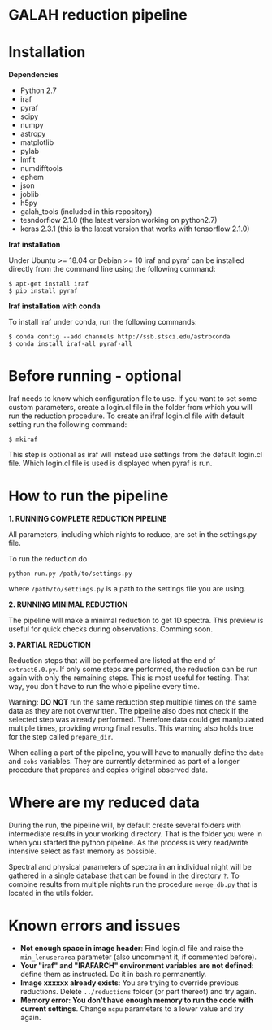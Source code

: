 # GALAH reduction pipeline

# Installation

**Dependencies**

 - Python 2.7
 - iraf
 - pyraf
 - scipy
 - numpy
 - astropy
 - matplotlib 
 - pylab
 - lmfit
 - numdifftools
 - ephem
 - json
 - joblib
 - h5py
 - galah_tools (included in this repository)
 - tesndorflow 2.1.0 (the latest version working on python2.7)
 - keras 2.3.1 (this is the latest version that works with tensorflow 2.1.0)

**Iraf installation**

Under Ubuntu >= 18.04 or Debian >= 10 iraf and pyraf can be installed directly from the command line using the following command:
```
$ apt-get install iraf
$ pip install pyraf
```

**Iraf installation with conda**

To install iraf under conda, run the following commands:
```
$ conda config --add channels http://ssb.stsci.edu/astroconda
$ conda install iraf-all pyraf-all
```

# Before running - optional

Iraf needs to know which configuration file to use. If you want to set some custom parameters, create a login.cl file in the folder from which you will run the reduction procedure. To create an ifraf login.cl file with default setting run the following command:
```
$ mkiraf
```
This step is optional as iraf will instead use settings from the default login.cl file. Which login.cl file is used is displayed when pyraf is run. 

# How to run the pipeline

**1. RUNNING COMPLETE REDUCTION PIPELINE**

All parameters, including which nights to reduce, are set in the settings.py file. 

To run the reduction do
```
python run.py /path/to/settings.py
```
where `/path/to/settings.py` is a path to the settings file you are using.

**2. RUNNING MINIMAL REDUCTION**

The pipeline will make a minimal reduction to get 1D spectra. This preview is useful for quick checks during observations. Comming soon.

**3. PARTIAL REDUCTION**

Reduction steps that will be performed are listed at the end of `extract6.0.py`. If only some steps are performed, the reduction can be run again with only the remaining steps. This is most useful for testing. That way, you don't have to run the whole pipeline every time.

Warning: **DO NOT** run the same reduction step multiple times on the same data as they are not overwritten. The pipeline also does not check if the selected step was already performed. Therefore data could get manipulated multiple times, providing wrong final results. This warning also holds true for the step called `prepare_dir`.

When calling a part of the pipeline, you will have to manually define the `date` and `cobs` variables. They are currently determined as part of a longer procedure that prepares and copies original observed data.

# Where are my reduced data

During the run, the pipeline will, by default create several folders with intermediate results in your working directory. That is the folder you were in when you started the python pipeline. As the process is very read/write intensive select as fast memory as possible.

Spectral and physical parameters of spectra in an individual night will be gathered in a single database that can be found in the directory `?`. To combine results from multiple nights run the procedure `merge_db.py` that is located in the utils folder.

# Known errors and issues
 - **Not enough space in image header**: Find login.cl file and raise the `min_lenuserarea` parameter (also uncomment it, if commented before).
 - **Your "iraf" and "IRAFARCH" environment variables are not defined**: define them as instructed. Do it in bash.rc permanently.
 - **Image xxxxxx already exists**: You are trying to override previous reductions. Delete `../reductions` folder (or part thereof) and try again.
 - **Memory error: You don't have enough memory to run the code with current settings**. Change `ncpu` parameters to a lower value and try again. 

